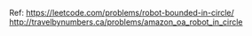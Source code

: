 Ref:
https://leetcode.com/problems/robot-bounded-in-circle/
http://travelbynumbers.ca/problems/amazon_oa_robot_in_circle